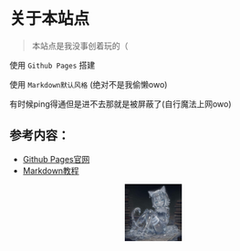 # 关于本站点

> 本站点是我没事创着玩的（

使用 `Github Pages` 搭建

使用 `Markdown默认风格` (绝对不是我偷懒owo)

有时候ping得通但是进不去那就是被屏蔽了(自行魔法上网owo)

## 参考内容：
- [Github Pages官网](https://pages.github.com/)
- [Markdown教程](https://markdown.com.cn/)

<p align="center"><img src="images/OWO.jpg" width="100"/></p>
